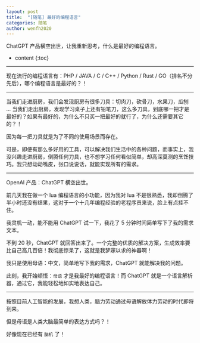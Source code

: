```yaml
---
layout: post
title:  "[随笔] 最好的编程语言"
categories: 随笔
author: wenfh2020
---
```


ChatGPT 产品横空出世，让我重新思考，什么是最好的编程语言。



* content
{:toc}

---

现在流行的编程语言有：PHP / JAVA / C / C++ / Python / Rust / GO（排名不分先后），哪个编程语言是最好的？！

---

当我们走进厨房，我们会发现厨房有很多刀具：切肉刀，砍骨刀，水果刀，瓜刨 ... 当我们走出厨房，发现学习桌子上还有铅笔刀，这么多刀具，到底哪一把才是最好的？如果有最好的，为什么不只买一把最好的就行了，为什么还需要其它的？！

因为每一把刀具就是为了不同的使用场景而存在。

可是，即便有那么多好用的工具，可以解决我们生活中的各种问题，而事实上，我没兴趣走进厨房，倒腾任何刀具，也不想学习任何看似简单，却高深莫测的烹饪技巧。我只想动动嘴皮，张口说说话，就能实现所有的需求。

---

OpenAI 产品：ChatGPT 横空出世。

前几天我在做一个 lua 编程语言的小功能，因为我对 lua 不是很熟悉，我却倒腾了半小时还没有结果，这对于一个十几年编程经验的老程序员来说，脸上有点挂不住。

我灵机一动，能不能用 ChatGPT 试一下，我花了 5 分钟时间简单写下了我的需求文本。

不到 20 秒，ChatGPT 就回答出来了。一个完整的优质的解决方案，生成效率要比自己高几百倍！我彻底惊呆了，这就是我梦寐以求的神器啊！

我只是使用母语：中文，简单地写下我的需求，ChatGPT 就能解决我的问题。

此刻，我开始顿悟：`母语` 才是我最好的编程语言！而 ChatGPT 就是一个语言解析器，通过它，我能轻松地如实地表达自己。

---

按照目前人工智能的发展，我想人类，脑力劳动通过母语解放体力劳动的时代即将到来。

但是母语是人类大脑最简单的表达方式吗？！

好像现在已经有 `脑机` 了！
